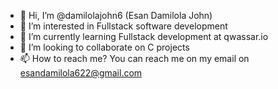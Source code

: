 - 👋 Hi, I’m @damilolajohn6 (Esan Damilola John) 
- 👀 I’m interested in Fullstack software development
- 🌱 I’m currently learning Fullstack development at qwassar.io
- 💞️ I’m looking to collaborate on C projects
- 📫 How to reach me? You can reach me on my email on esandamilola622@gmail.com

<!---
damilolajohn6/damilolajohn6 is a ✨ special ✨ repository because its `README.md` (this file) appears on your GitHub profile.
You can click the Preview link to take a look at your changes.
--->
